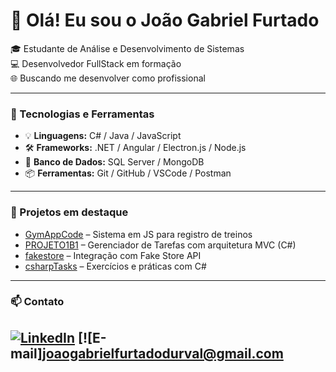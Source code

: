 # 👋 Olá! Eu sou o João Gabriel Furtado

🎓 Estudante de Análise e Desenvolvimento de Sistemas  
💻 Desenvolvedor FullStack em formação  
🌐 Buscando me desenvolver como profissional

---

### 🚀 Tecnologias e Ferramentas

- 💡 **Linguagens:** C# / Java / JavaScript  
- 🛠️ **Frameworks:** .NET / Angular / Electron.js / Node.js
- 💾 **Banco de Dados:** SQL Server / MongoDB  
- 📦 **Ferramentas:** Git / GitHub / VSCode / Postman

---

### 📌 Projetos em destaque

- [GymAppCode](https://github.com/JoaoGabrielFurtado/GymAppCode) – Sistema em JS para registro de treinos
- [PROJETO1B1](https://github.com/JoaoGabrielFurtado/PROJETO1B1) – Gerenciador de Tarefas com arquitetura MVC (C#)
- [fakestore](https://github.com/JoaoGabrielFurtado/fakestore) – Integração com Fake Store API
- [csharpTasks](https://github.com/JoaoGabrielFurtado/csharpTasks) – Exercícios e práticas com C#

---

### 📫 Contato

[![LinkedIn]([https://img.shields.io/badge/-LinkedIn-0A66C2?style=flat&logo=linkedin&logoColor=white)](https://www.linkedin.com/in/joao-gabriel-furtado-duval-6306162b3](https://www.linkedin.com/in/joão-gabriel-furtado-6306162b3/))
[![E-mail]joaogabrielfurtadodurval@gmail.com
---

